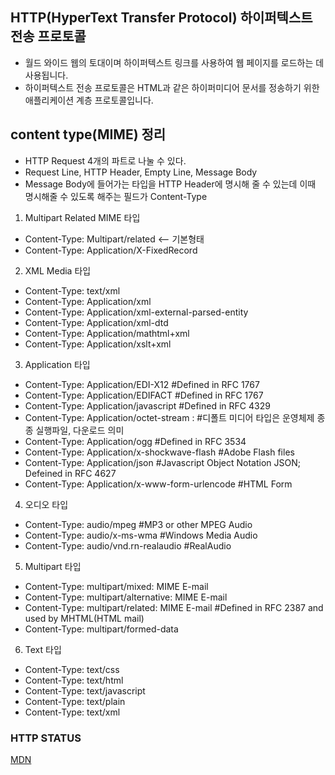 ## HTTP(HyperText Transfer Protocol) 하이퍼텍스트 전송 프로토콜

- 월드 와이드 웹의 토대이며 하이퍼텍스트 링크를 사용하여 웹 페이지를 로드하는 데 사용됩니다.
- 하이퍼텍스트 전송 프로토콜은 HTML과 같은 하이퍼미디어 문서를 정송하기 위한 애플리케이션 계층 프로토콜입니다.

## content type(MIME) 정리

- HTTP Request 4개의 파트로 나눌 수 있다.
- Request Line, HTTP Header, Empty Line, Message Body
- Message Body에 들어가는 타입을 HTTP Header에 명시해 줄 수 있는데 이때 명시해줄 수 있도록 해주는 필드가 Content-Type

1. Multipart Related MIME 타입

- Content-Type: Multipart/related <-- 기본형태
- Content-Type: Application/X-FixedRecord

2. XML Media 타입

- Content-Type: text/xml
- Content-Type: Application/xml
- Content-Type: Application/xml-external-parsed-entity
- Content-Type: Application/xml-dtd
- Content-Type: Application/mathtml+xml
- Content-Type: Application/xslt+xml

3. Application 타입

- Content-Type: Application/EDI-X12 #Defined in RFC 1767
- Content-Type: Application/EDIFACT #Defined in RFC 1767
- Content-Type: Application/javascript #Defined in RFC 4329
- Content-Type: Application/octet-stream : #디폴트 미디어 타입은 운영체제 종종 실행파일, 다운로드 의미
- Content-Type: Application/ogg #Defined in RFC 3534
- Content-Type: Application/x-shockwave-flash #Adobe Flash files
- Content-Type: Application/json #Javascript Object Notation JSON; Defeined in RFC 4627
- Content-Type: Application/x-www-form-urlencode #HTML Form

4. 오디오 타입

- Content-Type: audio/mpeg #MP3 or other MPEG Audio
- Content-Type: audio/x-ms-wma #Windows Media Audio
- Content-Type: audio/vnd.rn-realaudio #RealAudio

5. Multipart 타입

- Content-Type: multipart/mixed: MIME E-mail
- Content-Type: multipart/alternative: MIME E-mail
- Content-Type: multipart/related: MIME E-mail #Defined in RFC 2387 and used by MHTML(HTML mail)
- Content-Type: multipart/formed-data

6. Text 타입

- Content-Type: text/css
- Content-Type: text/html
- Content-Type: text/javascript
- Content-Type: text/plain
- Content-Type: text/xml

### HTTP STATUS

[MDN](https://developer.mozilla.org/ko/docs/Web/HTTP/Status/401)
